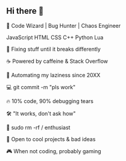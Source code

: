 ## Hi there 👋

🚀 Code Wizard | Bug Hunter | Chaos Engineer

JavaScript HTML CSS C++ Python Lua

🔧 Fixing stuff until it breaks differently

☕ Powered by caffeine & Stack Overflow

🤖 Automating my laziness since 20XX

💻 git commit -m "pls work"

🔥 10% code, 90% debugging tears

🛠️ "It works, don't ask how"

🚫 sudo rm -rf / enthusiast

🤝 Open to cool projects & bad ideas

🎮 When not coding, probably gaming
